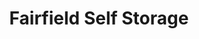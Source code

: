 ---
title: "Fairfield Self Storage"
url: /virginia-beach/fairfield-self-storage/
shop: storage rental
---